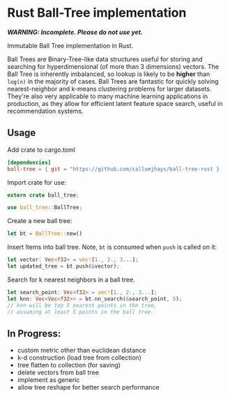 # Rust Ball-Tree implementation

***WARNING: Incomplete. Please do not use yet.***

Immutable Ball Tree implementation in Rust.

Ball Trees are Binary-Tree-like data structures useful for storing and searching for hyperdimensional (of more than 3 dimensions) vectors. The Ball Tree is inherently imbalanced, so lookup is likely to be **higher** than `log(n)` in the majority of cases. Ball Trees are fantastic for quickly solving nearest-neighbor and k-means clustering problems for larger datasets. They're also very applicable to many machine learning applications in production, as they allow for efficient latent feature space search, useful in recommendation systems.

## Usage
Add crate to cargo.toml
```toml
[dependencies]
ball-tree = { git = "https://github.com/callumjhays/ball-tree-rust }
```

Import crate for use:
```rust
extern crate ball_tree;

use ball_tree::BallTree;
```

Create a new ball tree:
```rust
let bt = BallTree::new()
```

Insert Items into ball tree. Note, `bt` is consumed when `push` is called on it:
```rust
let vector: Vec<f32> = vec![1., 2., 3...];
let updated_tree = bt.push(&vector);
```

Search for k nearest neighbors in a ball tree.
```rust
let search_point: Vec<f32> = vec![1., 2., 3...];
let knn: Vec<Vec<f32>> = bt.nn_search(&search_point, 5);
// knn will be top 5 nearest points in the tree,
// assuming at least 5 points in the ball tree.
```

## In Progress:
- custom metric other than euclidean distance
- k-d construction (load tree from collection)
- tree flatten to collection (for saving)
- delete vectors from ball tree
- implement as generic
- allow tree reshape for better search performance

